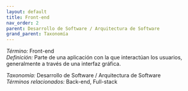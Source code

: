 ```yaml
---
layout: default
title: Front-end
nav_order: 2
parent: Desarrollo de Software / Arquitectura de Software
grand_parent: Taxonomía
---
```


*Término:* Front-end  
*Definición:* Parte de una aplicación con la que interactúan los usuarios, generalmente a través de una interfaz gráfica.

*Taxonomía:* Desarrollo de Software / Arquitectura de Software  
*Términos relacionados:* Back-end, Full-stack
